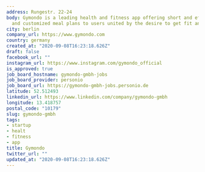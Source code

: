 ```yaml
---
address: Rungestr. 22-24
body: Gymondo is a leading health and fitness app offering short and effective workouts
  and customized meal plans to users united by the desire to get fit and feel happy.
city: berlin
company_url: https://www.gymondo.com
country: germany
created_at: "2020-09-08T16:23:18.626Z"
draft: false
facebook_url: ""
instagram_url: https://www.instagram.com/gymondo_official
is_approved: true
job_board_hostname: gymondo-gmbh-jobs
job_board_provider: personio
job_board_url: https://gymondo-gmbh-jobs.personio.de
latitude: 52.512493
linkedin_url: https://www.linkedin.com/company/gymondo-gmbh
longitude: 13.418757
postal_code: "10179"
slug: gymondo-gmbh
tags:
- startup
- healt
- fitness
- app
title: Gymondo
twitter_url: ""
updated_at: "2020-09-08T16:23:18.626Z"
---
```

